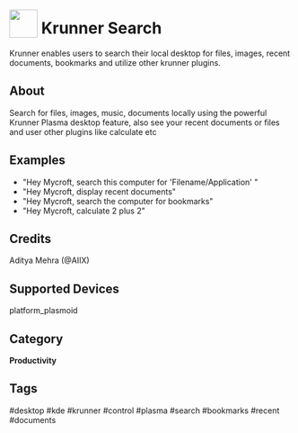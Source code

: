 # <img src='https://rawgithub.com/FortAwesome/Font-Awesome/master/advanced-options/raw-svg/solid/search.svg' card_color='#4E5687' width='50' height='50' style='vertical-align:bottom'/> Krunner Search
Krunner enables users to search their local desktop for files, images, recent documents, bookmarks and utilize other krunner plugins.

## About 
Search for files, images, music, documents locally using the powerful Krunner Plasma desktop feature, also see your recent documents or files and user other plugins like calculate etc

## Examples 
* "Hey Mycroft, search this computer for 'Filename/Application' "
* "Hey Mycroft, display recent documents"
* "Hey Mycroft, search the computer for bookmarks"
* "Hey Mycroft, calculate 2 plus 2"

## Credits 
Aditya Mehra (@AIIX)

## Supported Devices 
platform_plasmoid 

## Category
**Productivity**

## Tags
#desktop #kde #krunner #control #plasma #search #bookmarks #recent #documents
